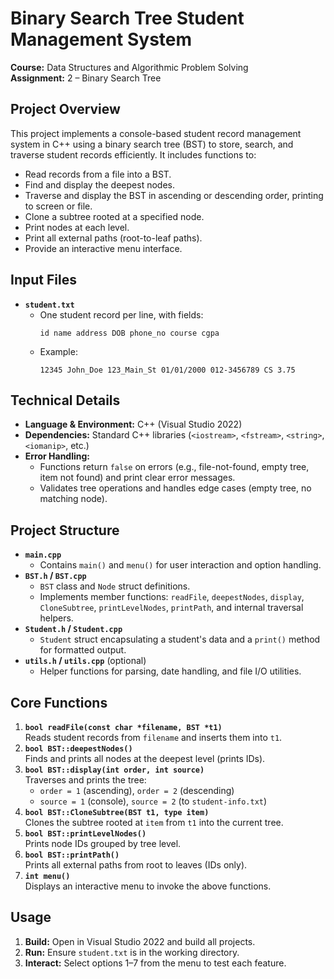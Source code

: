# Binary Search Tree Student Management System

**Course:** Data Structures and Algorithmic Problem Solving  
**Assignment:** 2 – Binary Search Tree  

## Project Overview  
This project implements a console-based student record management system in C++ using a binary search tree (BST) to store, search, and traverse student records efficiently. It includes functions to:

- Read records from a file into a BST.  
- Find and display the deepest nodes.  
- Traverse and display the BST in ascending or descending order, printing to screen or file.  
- Clone a subtree rooted at a specified node.  
- Print nodes at each level.  
- Print all external paths (root-to-leaf paths).  
- Provide an interactive menu interface.

## Input Files  
- **`student.txt`**  
  - One student record per line, with fields:  
    ```
    id name address DOB phone_no course cgpa
    ```  
  - Example:  
    ```
    12345 John_Doe 123_Main_St 01/01/2000 012-3456789 CS 3.75
    ```  

## Technical Details  
- **Language & Environment:** C++ (Visual Studio 2022)  
- **Dependencies:** Standard C++ libraries (`<iostream>`, `<fstream>`, `<string>`, `<iomanip>`, etc.)  
- **Error Handling:**  
  - Functions return `false` on errors (e.g., file-not-found, empty tree, item not found) and print clear error messages.  
  - Validates tree operations and handles edge cases (empty tree, no matching node).

## Project Structure  
- **`main.cpp`**  
  - Contains `main()` and `menu()` for user interaction and option handling.  
- **`BST.h` / `BST.cpp`**  
  - `BST` class and `Node` struct definitions.  
  - Implements member functions: `readFile`, `deepestNodes`, `display`, `CloneSubtree`, `printLevelNodes`, `printPath`, and internal traversal helpers.  
- **`Student.h` / `Student.cpp`**  
  - `Student` struct encapsulating a student's data and a `print()` method for formatted output.  
- **`utils.h` / `utils.cpp`** (optional)  
  - Helper functions for parsing, date handling, and file I/O utilities.

## Core Functions  
1. **`bool readFile(const char *filename, BST *t1)`**  
   Reads student records from `filename` and inserts them into `t1`.  
2. **`bool BST::deepestNodes()`**  
   Finds and prints all nodes at the deepest level (prints IDs).  
3. **`bool BST::display(int order, int source)`**  
   Traverses and prints the tree:  
   - `order = 1` (ascending), `order = 2` (descending)  
   - `source = 1` (console), `source = 2` (to `student-info.txt`)  
4. **`bool BST::CloneSubtree(BST t1, type item)`**  
   Clones the subtree rooted at `item` from `t1` into the current tree.  
5. **`bool BST::printLevelNodes()`**  
   Prints node IDs grouped by tree level.  
6. **`bool BST::printPath()`**  
   Prints all external paths from root to leaves (IDs only).  
7. **`int menu()`**  
   Displays an interactive menu to invoke the above functions.

## Usage  
1. **Build:** Open in Visual Studio 2022 and build all projects.  
2. **Run:** Ensure `student.txt` is in the working directory.  
3. **Interact:** Select options 1–7 from the menu to test each feature.